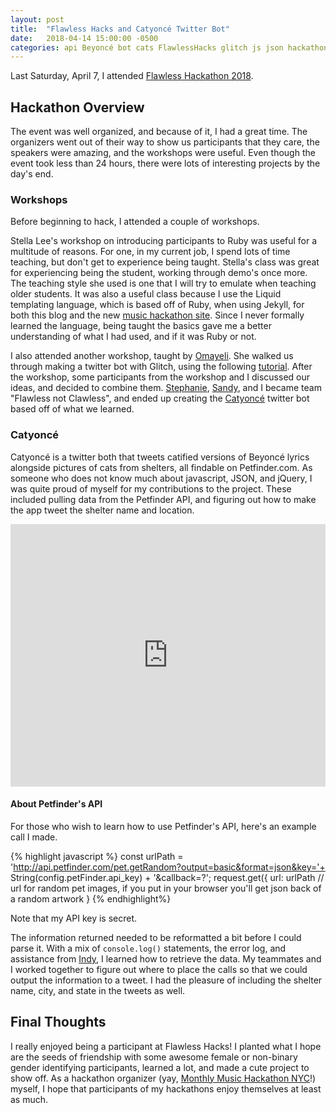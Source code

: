 ```yaml
---
layout: post
title:  "Flawless Hacks and Catyoncé Twitter Bot"
date:   2018-04-14 15:00:00 -0500
categories: api Beyoncé bot cats FlawlessHacks glitch js json hackathon petfinder twitter twitterbot
---
```

Last Saturday, April 7, I attended [Flawless Hackathon 2018](http://flawlesshacks.com).

## Hackathon Overview

The event was well organized, and because of it, I had a great time. The organizers went out of their way to show us participants that they care, the speakers were amazing, and the workshops were useful. Even though the event took less than 24 hours, there were lots of interesting projects by the day's end.

### Workshops

Before beginning to hack, I attended a couple of workshops.

Stella Lee's workshop on introducing participants to Ruby was useful for a multitude of reasons. For one, in my current job, I spend lots of time teaching, but don't get to experience being taught. Stella's class was great for experiencing being the student, working through demo's once more. The teaching style she used is one that I will try to emulate when teaching older students. It was also a useful class because I use the Liquid templating language, which is based off of Ruby, when using Jekyll, for both this blog and the new [music hackathon site](https://github.com/musichackathon/mmh_jekyll). Since I never formally learned the language, being taught the basics gave me a better understanding of what I had used, and if it was Ruby or not.  

I also attended another workshop, taught by [Omayeli](https://twitter.com/YellzHeard?lang=en). She walked us through making a twitter bot with Glitch, using the following [tutorial](https://github.com/musichackathon/mmh_jekyll). After the workshop, some participants from the workshop and I discussed our ideas, and decided to combine them. [Stephanie](https://twitter.com/thestephshum?lang=en), [Sandy](https://twitter.com/sguberting?lang=en), and I became team "Flawless not Clawless", and ended up creating the [Catyoncé](https://twitter.com/CatYoncee) twitter bot based off of what we learned.

### Catyoncé

Catyoncé is a twitter both that tweets catified versions of Beyoncé lyrics alongside pictures of cats from shelters, all findable on Petfinder.com. As someone who does not know much about javascript, JSON, and jQuery, I was quite proud of myself for my contributions to the project. These included pulling data from the Petfinder API, and figuring out how to make the app tweet the shelter name and location.

<!-- Copy and Paste Me -->
<div class="glitch-embed-wrap" style="height: 420px; width: 100%;">
  <iframe src="https://glitch.com/embed/#!/embed/cat-yonce?path=server.js" alt="cat-yonce on glitch" style="height: 100%; width: 100%; border: 0;"></iframe>
</div>

#### About Petfinder's API

For those who wish to learn how to use Petfinder's API, here's an example call I made.

{% highlight javascript %}
const urlPath = 'http://api.petfinder.com/pet.getRandom?output=basic&format=json&key='+ String(config.petFinder.api_key) + '&callback=?';
request.get({
    url: urlPath // url for random pet images, if you put in your browser you'll get json back of a random artwork
  }
{% endhighlight%}

Note that my API key is secret.

The information returned needed to be reformatted a bit before I could parse it. With a mix of `console.log()` statements, the error log, and assistance from [Indy](https://twitter.com/77red?lang=en), I learned how to retrieve the data. My teammates and I worked together to figure out where to place the calls so that we could output the information to a tweet. I had the pleasure of including the shelter name, city, and state in the tweets as well.

## Final Thoughts

I really enjoyed being a participant at Flawless Hacks! I planted what I hope are the seeds of friendship with some awesome female or non-binary gender identifying participants, learned a lot, and made a cute project to show off. As a hackathon organizer (yay, [Monthly Music Hackathon NYC](http://monthlymusichackathon.org)!) myself, I hope that participants of my hackathons enjoy themselves at least as much.
